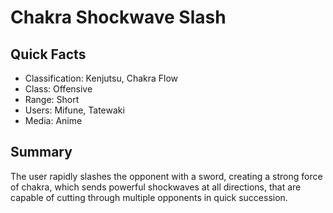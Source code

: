 # Chakra Shockwave Slash

## Quick Facts
- Classification: Kenjutsu, Chakra Flow
- Class: Offensive
- Range: Short
- Users: Mifune, Tatewaki
- Media: Anime

## Summary
The user rapidly slashes the opponent with a sword, creating a strong force of chakra, which sends powerful shockwaves at all directions, that are capable of cutting through multiple opponents in quick succession.
